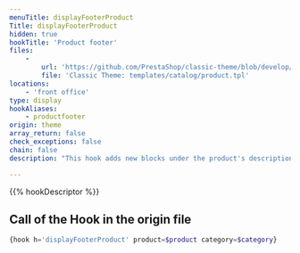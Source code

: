 ```yaml
---
menuTitle: displayFooterProduct
Title: displayFooterProduct
hidden: true
hookTitle: 'Product footer'
files:
    -
        url: 'https://github.com/PrestaShop/classic-theme/blob/develop/templates/catalog/product.tpl'
        file: 'Classic Theme: templates/catalog/product.tpl'
locations:
    - 'front office'
type: display
hookAliases:
    - productfooter
origin: theme
array_return: false
check_exceptions: false
chain: false
description: "This hook adds new blocks under the product's description"

---
```


{{% hookDescriptor %}}

## Call of the Hook in the origin file

```php
{hook h='displayFooterProduct' product=$product category=$category}
```
